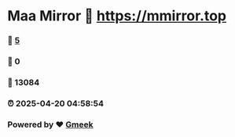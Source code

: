 # Maa Mirror :link: https://mmirror.top 
### :page_facing_up: [5](https://mmirror.top/tag.html) 
### :speech_balloon: 0 
### :hibiscus: 13084 
### :alarm_clock: 2025-04-20 04:58:54 
### Powered by :heart: [Gmeek](https://github.com/Meekdai/Gmeek)
